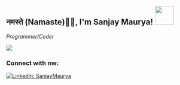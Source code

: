 <h2>नमस्ते (Namaste)🙏🏻, I'm Sanjay Maurya! <img src="https://media.giphy.com/media/12oufCB0MyZ1Go/giphy.gif" width="50"></h2>

<!-- <img align='right' src="https://media.giphy.com/media/M9gbBd9nbDrOTu1Mqx/giphy.gif" width="230"> -->
<p>
  <em>Programmer/Coder</em>
</p>

<a href="https://github.com/antonkomarev/github-profile-views-counter">
    <img src="https://komarev.com/ghpvc/?username=isanjaymaurya&style=for-the-badge">
</a>

### Connect with me:

[![Linkedin: SanjayMaurya](https://img.shields.io/badge/-sanjaymaurya-blue?style=for-the-badge&logo=Linkedin&logoColor=white&link=https://www.linkedin.com/in/isanjaymaurya/)](https://www.linkedin.com/in/isanjaymaurya/)




